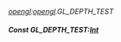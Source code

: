_[opengl](../../modules/opengl/opengl-module.md):[opengl](../../modules/opengl/opengl-module.md).GL\_DEPTH\_TEST_
##### Const GL\_DEPTH\_TEST:[Int](../../modules/wonkey/wonkey-types-int.md)

